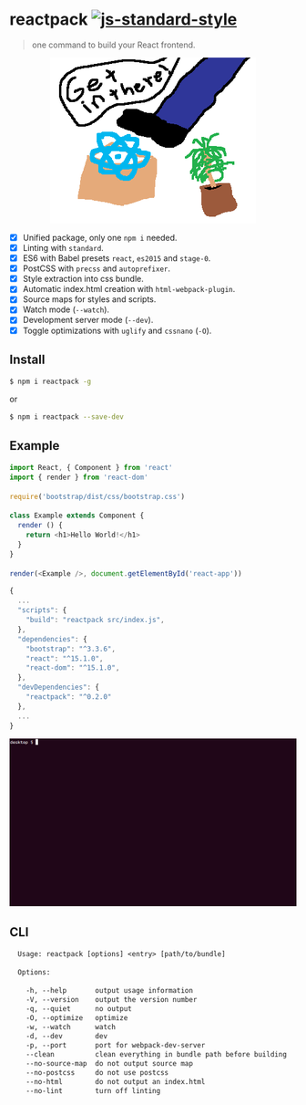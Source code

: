 # reactpack [![js-standard-style][standard-image]][standard-url]

> one command to build your React frontend.

<p align="center">
  <img src="reactpack.png" alt="reactpack"/>
</p>

- [x] Unified package, only one `npm i` needed.
- [x] Linting with `standard`.
- [x] ES6 with Babel presets `react`, `es2015` and `stage-0`.
- [x] PostCSS with `precss` and `autoprefixer`.
- [x] Style extraction into css bundle.
- [x] Automatic index.html creation with `html-webpack-plugin`.
- [x] Source maps for styles and scripts.
- [x] Watch mode (`--watch`).
- [x] Development server mode (`--dev`).
- [x] Toggle optimizations with `uglify` and `cssnano` (`-O`).

## Install

```sh
$ npm i reactpack -g
```

or

```sh
$ npm i reactpack --save-dev
```

## Example

```js
import React, { Component } from 'react'
import { render } from 'react-dom'

require('bootstrap/dist/css/bootstrap.css')

class Example extends Component {
  render () {
    return <h1>Hello World!</h1>
  }
}

render(<Example />, document.getElementById('react-app'))
```

```javascript
{
  ...
  "scripts": {
    "build": "reactpack src/index.js",
  },
  "dependencies": {
    "bootstrap": "^3.3.6",
    "react": "^15.1.0",
    "react-dom": "^15.1.0",
  },
  "devDependencies": {
    "reactpack": "^0.2.0"
  },
  ...
}
```

<p align="center">
  <img src="demo.gif" alt="reactpack"/>
</p>

## CLI

```
  Usage: reactpack [options] <entry> [path/to/bundle]

  Options:

    -h, --help       output usage information
    -V, --version    output the version number
    -q, --quiet      no output
    -O, --optimize   optimize
    -w, --watch      watch
    -d, --dev        dev
    -p, --port       port for webpack-dev-server
    --clean          clean everything in bundle path before building
    --no-source-map  do not output source map
    --no-postcss     do not use postcss
    --no-html        do not output an index.html
    --no-lint        turn off linting
```

[standard-image]: https://img.shields.io/badge/code%20style-standard-brightgreen.svg?style=flat-square
[standard-url]: https://github.com/feross/standard
